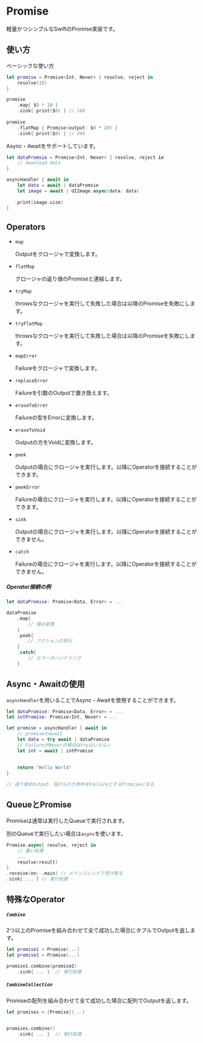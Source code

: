 # Promise

軽量かつシンプルなSwiftのPromise実装です。

## 使い方

ベーシックな使い方

```swift
let promise = Promise<Int, Never> { resolve, reject in
    resolve(10)
}

promise
    .map{ $0 * 10 } 
    .sink{ print($0) } // 100
    
promise
    .flatMap { Promise(output: $0 * 20) }
    .sink{ print($0) } // 200
```



Async・Awaitをサポートしています。

```swift
let dataPromsie = Promise<Int, Never> { resolve, reject in
	// download data
}

asyncHandler { await in
    let data = await | dataPromsie
	let image = await | UIImage.async(data: data)
              
	print(image.size)
}
```



## Operators

- `map`

  Outputをクロージャで変換します。

- `flatMap`

  クロージャの返り値のPromiseと連結します。

- `tryMap`

  throwsなクロージャを実行して失敗した場合は以降のPromiseを失敗にします。

- `tryFlatMap`

  throwsなクロージャを実行して失敗した場合は以降のPromiseを失敗にします。

- `mapError`

  Failureをクロージャで変換します。

- `replaceError`

  Failureを引数のOutputで置き換えます。

- `eraseToError`

  Failureの型をErrorに変換します。

- `eraseToVoid`

  Outputの方をVoidに変換します。

- `peek`

  Outputの場合にクロージャを実行します。以降にOperatorを接続することができます。

- `peekError`

  Failureの場合にクロージャを実行します。以降にOperatorを接続することができます。

- `sink`

  Outputの場合にクロージャを実行します。以降にOperatorを接続することができません。

- `catch`

  Failureの場合にクロージャを実行します。以降にOperatorを接続することができません。



##### Operator接続の例

```swift
let dataPromise: Promise<Data, Error> = ...

dataPromise
	.map{ 
        // 値の変換
    }
	.peek{
        // アクションの実行
    }
	.catch{ 
        // エラーのハンドリング
    }
```



## Async・Awaitの使用

`asyncHandler`を用いることでAsync・Awaitを使用することができます。



```swift
let dataPromise: Promise<Data, Error> = ...
let intPromise: Promise<Int, Never> = ...

let promise = asyncHandler { await in
	// promiseのawait
	let data = try await | dataPromise
	// FailureがNeverの場合はtryはいらない
	let int = await | intPromise
	
              
	return "Hello World" 
}

// 返り値をOutput、投げられた例外をFailureとするPromiseになる
```



## QueueとPromise

Promiseは通常は実行したQueueで実行されます。

別のQueueで実行したい場合は`async`を使います。



```swift
Promise.async{ resolve, reject in
	// 重い処理
	...
	resolve(result)
}
.receive(on: .main) // メインスレッドで受け取る
.sink{ ... } // 実行処理
```



## 特殊なOperator

##### `Combine`

2つ以上のPromiseを組み合わせて全て成功した場合にタプルでOutputを返します。

```swift
let promise1 = Promise(...)
let promise2 = Promise(...)

promise1.combine(promise2)
	.sink{ ... }  // 実行処理
```



##### `CombineCollection`

Promiseの配列を組み合わせて全て成功した場合に配列でOutputを返します。

```swift
let promises = [Promise](...)


promises.combine()
	.sink{ ... }  // 実行処理
```





